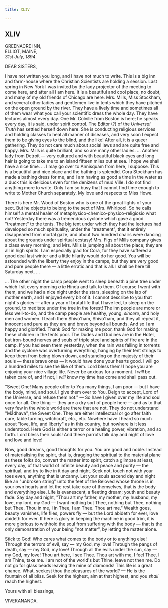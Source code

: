 ```yaml
---
title: XLIV

---
```





  

  
  
  
  


## XLIV

GREENACRE INN,  
ELLIOT, MAINE,  
*31st July, 1894*.

DEAR SISTERS,

I have not written you long, and I have not much to write. This is a big
inn and farm-house where the Christian Scientists are holding a session.
Last spring in New York I was invited by the lady projector of the
meeting to come here, and after all I am here. It is a beautiful and
cool place, no doubt, and many of my old friends of Chicago are here.
Mrs. Mills, Miss Stockham, and several other ladies and gentlemen live
in tents which they have pitched on the open ground by the river. They
have a lively time and sometimes all of them wear what you call your
scientific dress the whole day. They have lectures almost every day. One
Mr. Colville from Boston is here; he speaks every day, it is said, under
spirit control. The Editor (?) of the *Universal Truth* has settled
herself down here. She is conducting religious services and holding
classes to heal all manner of diseases, and very soon I expect them to
be giving eyes to the blind, and the like! After all, it is a queer
gathering. They do not care much about social laws and are quite free
and happy. Mrs. Mills is quite brilliant, and so are many other ladies.
... Another lady from Detroit — very cultured and with beautiful black
eyes and long hair is going to take me to an island fifteen miles out at
sea. I hope we shall have a nice time. ... I may go over to Annisquam
from here, I suppose. This is a beautiful and nice place and the bathing
is splendid. Cora Stockham has made a bathing dress for me, and I am
having as good a time in the water as a duck this is delicious even for
the denizens of mud Ville. I do not find anything more to write. Only I
am so busy that I cannot find time enough to write to Mother Church
separately. My love and respects to Miss Howe.

There is here Mr. Wood of Boston who is one of the great lights of your
sect. But he objects to belong to the sect of Mrs. Whirlpool. So he
calls himself a mental healer of metaphysico-chemico-physico-religiosio
what not! Yesterday there was a tremendous cyclone which gave a good
"treatment" to the tents. The big tent under which they had the lectures
had developed so much spirituality, under the "treatment", that it
entirely disappeared from mortal gaze, and about two hundred chairs were
dancing about the grounds under spiritual ecstasy! Mrs. Figs of Mills
company gives a class every morning; and Mrs. Mills is jumping all about
the place; they are all in high spirits. I am especially glad for Cora,
for they have suffered a good deal last winter and a little hilarity
would do her good. You will be astounded with the liberty they enjoy in
the camps, but they are very good and pure people there — a little
erratic and that is all. I shall be here till Saturday next. ...

... The other night the camp people went to sleep beneath a pine tree
under which I sit every morning *a la* Hindu and talk to them. Of course
I went with them, and we had a nice night under the stars, sleeping on
the lap of mother earth, and I enjoyed every bit of it. I cannot
describe to you that night's glories — after a year of brutal life that
I have led, to sleep on the ground, to meditate under the tree in the
forest! The inn people are more or less well-to-do, and the camp people
are healthy, young, *sincere*, and holy men and women. I teach them
Shivo'ham, Shivo'ham, and they all repeat it, innocent and pure as they
are and brave beyond all bounds. And so I am happy and glorified. Thank
God for making me poor, thank God for making these children in the tents
poor. The Dudes and Dudines are in the Hotel, but iron-bound nerves and
souls of triple steel and spirits of fire are in the camp. If you had
seen them yesterday, when the rain was falling in torrents and the
cyclone was overturning everything, hanging by their tent strings to
keep them from being blown down, and standing on the majesty of their
souls — these brave ones — it would have done your hearts good. I will
go a hundred miles to see the like of them. Lord bless them! I hope you
are enjoying your nice village life. Never be anxious for a moment. I
*will* be taken care of, and if not, I *will* know my time has come and
shall pass out.

"Sweet One! Many people offer to You many things, I am poor — but I have
the body, mind, and soul. I give them over to You. Deign to accept, Lord
of the Universe, and refuse them not." — So have I given over my life
and soul once for all. One thing — they are a dry sort of people here —
and as to that very few in the whole world are there that are not. They
do not understand "Mādhava", the Sweet One. They are either intellectual
or go after faith cure, table turning, witchcraft, etc., etc. Nowhere
have I heard so much about "love, life, and liberty" as in this country,
but nowhere is it less understood. Here God is either a terror or a
healing power, vibration, and so forth. Lord bless their souls! And
these parrots talk day and night of love and love and love!

Now, good dreams, good thoughts for you. You are good and noble. Instead
of materialising the spirit, that is, dragging the spiritual to the
material plane as these folks do, convert the matter into spirit, catch
a glimpse at least, every day, of that world of infinite beauty and
peace and purity — the spiritual, and try to live in it day and night.
Seek not, touch not with your toes even, anything that is uncanny. Let
your souls ascend day and night like an "unbroken string" unto the feet
of the Beloved whose throne is in your own hearts and let the rest take
care of themselves, that is the body and everything else. Life is
evanescent, a fleeting dream; youth and beauty fade. Say day and night,
"Thou art my father, my mother, my husband, my love, my lord, my God — I
want nothing but Thee, nothing but Thee, nothing but Thee. Thou in me, I
in Thee, I am Thee. Thou art me." Wealth goes, beauty vanishes, life
flies, powers fly — but the Lord abideth for ever, love abideth for
ever. If here is glory in keeping the machine in good trim, it is more
glorious to withhold the soul from suffering with the body — that is the
only demonstration of your being "not matter", by letting the matter
alone.

Stick to God! Who cares what comes to the body or to anything else!
Through the terrors of evil, say — my God, my love! Through the pangs of
death, say — my God, my love! Through all the evils under the sun, say —
my God, my love! Thou art here, I see Thee. Thou art with me, I feel
Thee. I am Thine, take me. I am not of the world's but Thine, leave not
then me. Do not go for glass beads leaving the mine of diamonds! This
life is a great chance. What, seekest thou the pleasures of the world? —
He is the fountain of all bliss. Seek for the highest, aim at that
highest, and you *shall* reach the highest. 

Yours with all blessings,

VIVEKANANDA.


